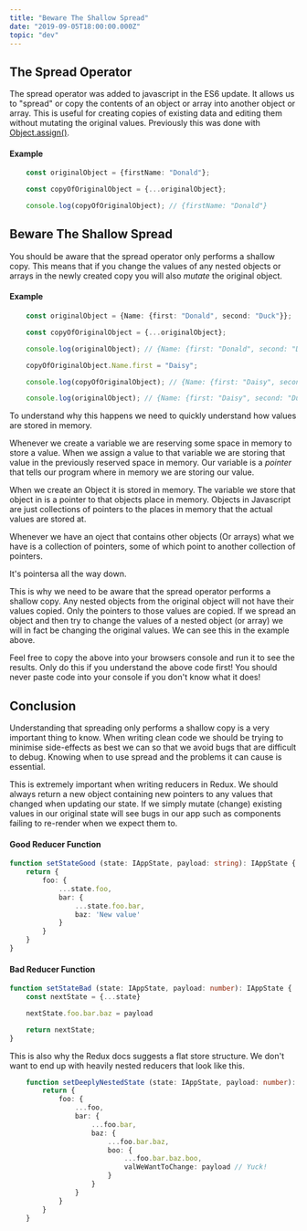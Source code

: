 ```yaml
---
title: "Beware The Shallow Spread"
date: "2019-09-05T18:00:00.000Z"
topic: "dev"
---
```


## The Spread Operator

The spread operator was added to javascript in the ES6 update. It allows us to "spread" or copy the contents of an object or array into another object or array. This is useful for creating copies of existing data and editing them without mutating the original values. Previously this was done with [Object.assign()](https://developer.mozilla.org/en-US/docs/Web/JavaScript/Reference/Global_Objects/Object/assign).

#### Example

```typescript
    const originalObject = {firstName: "Donald"};

    const copyOfOriginalObject = {...originalObject};

    console.log(copyOfOriginalObject); // {firstName: "Donald"}
```

## Beware The Shallow Spread

You should be aware that the spread operator only performs a shallow copy. This means that if you change the values of any nested objects or arrays in the newly created copy you will also _mutate_ the original object.

#### Example

```typescript
    const originalObject = {Name: {first: "Donald", second: "Duck"}};

    const copyOfOriginalObject = {...originalObject};

    console.log(originalObject); // {Name: {first: "Donald", second: "Duck"}}

    copyOfOriginalObject.Name.first = "Daisy";

    console.log(copyOfOriginalObject); // {Name: {first: "Daisy", second: "Duck"}}

    console.log(originalObject); // {Name: {first: "Daisy", second: "Duck"}}
```

To understand why this happens we need to quickly understand how values are stored in memory.

Whenever we create a variable we are reserving some space in memory to store a value. When we assign a value to that variable we are storing that value in the previously reserved space in memory. Our variable is a _pointer_ that tells our program where in memory we are storing our value.

When we create an Object it is stored in memory. The variable we store that object in is a pointer to that objects place in memory. Objects in Javascript are just collections of pointers to the places in memory that the actual values are stored at.

Whenever we have an oject that contains other objects (Or arrays) what we have is a collection of pointers, some of which point to another collection of pointers.

It's pointersa all the way down.

This is why we need to be aware that the spread operator performs a shallow copy. Any nested objects from the original object will not have their values copied. Only the pointers to those values are copied. If we spread an object and then try to change the values of a nested object (or array) we will in fact be changing the original values. We can see this in the example above.

Feel free to copy the above into your browsers console and run it to see the results. Only do this if you understand the above code first! You should never paste code into your console if you don't know what it does!

## Conclusion

Understanding that spreading only performs a shallow copy is a very important thing to know. When writing clean code we should be trying to minimise side-effects as best we can so that we avoid bugs that are difficult to debug. Knowing when to use spread and the problems it can cause is essential.

This is extremely important when writing reducers in Redux. We should always return a new object containing new pointers to any values that changed when updating our state. If we simply mutate (change) existing values in our original state will see bugs in our app such as components failing to re-render when we expect them to.

#### Good Reducer Function
```typescript
function setStateGood (state: IAppState, payload: string): IAppState {
    return {
        foo: {
            ...state.foo,
            bar: {
                ...state.foo.bar,
                baz: 'New value'
            }
        }
    }
}
```

#### Bad Reducer Function
```typescript
function setStateBad (state: IAppState, payload: number): IAppState {
    const nextState = {...state}

    nextState.foo.bar.baz = payload

    return nextState;
}
```

This is also why the Redux docs suggests a flat store structure. We don't want to end up with heavily nested reducers that look like this.

```typescript
    function setDeeplyNestedState (state: IAppState, payload: number): IAppState {
        return {
            foo: {
                ...foo,
                bar: {
                    ...foo.bar,
                    baz: {
                        ...foo.bar.baz,
                        boo: {
                            ...foo.bar.baz.boo,
                            valWeWantToChange: payload // Yuck!
                        }
                    }
                }
            }
        }
    }
```
